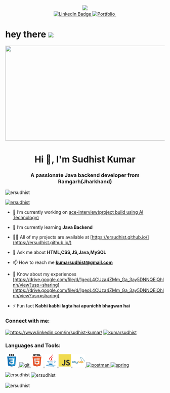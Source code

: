 
<div id="header" align="center">
  <img src="https://media.giphy.com/media/M9gbBd9nbDrOTu1Mqx/giphy.gif" width="100"/>
</div>


<div id="badges" align="center">
  <a href="https://www.linkedin.com/in/sudhist-kumar/">
    <img src="https://img.shields.io/badge/LinkedIn-blue?style=for-the-badge&logo=linkedin&logoColor=white" alt="LinkedIn Badge"/>
  </a>
  <a href="https://ersudhist.github.io/">
    <img src="https://static.wixstatic.com/media/809fa5_c02c7069a7f246ed986e103ade08b3d1~mv2.gif" width="100" height="40" alt="Portfolio"/>
  </a>
  <img src="https://komarev.com/ghpvc/?username=ersudhist&style=flat-square&color=blue" alt=""/>
</div>
<h1>
 hey there
    <img src="https://media.giphy.com/media/hvRJCLFzcasrR4ia7z/giphy.gif" width="30px"/>
  </h1>
  <div align="center">
    <img src="https://media.giphy.com/media/dWesBcTLavkZuG35MI/giphy.gif" width="600" height="300"/>
  </div>
  
  
  <h1 align="center">Hi 👋, I'm Sudhist Kumar</h1>
<h3 align="center">A passionate Java backend developer from Ramgarh(Jharkhand)</h3>

<p align="left"> <img src="https://komarev.com/ghpvc/?username=ersudhist&label=Profile%20views&color=0e75b6&style=flat" alt="ersudhist" /> </p>

<p align="left"> <a href="https://github.com/ryo-ma/github-profile-trophy"><img src="https://github-profile-trophy.vercel.app/?username=ersudhist" alt="ersudhist" /></a> </p>

- 🔭 I’m currently working on [ace-interview(project build using AI Technology)](https://github.com/deshmukh-tushar/ace-interview)

- 🌱 I’m currently learning **Java Backend**

- 👨‍💻 All of my projects are available at [https://ersudhist.github.io/](https://ersudhist.github.io/)

- 💬 Ask me about **HTML,CSS,JS,Java,MySQL**

- 📫 How to reach me **kumarsudhist@gmail.com**

- 📄 Know about my experiences [https://drive.google.com/file/d/1geoL4CUza4ZMm_Ga_3ay5DNNQEiQhInh/view?usp=sharing](https://drive.google.com/file/d/1geoL4CUza4ZMm_Ga_3ay5DNNQEiQhInh/view?usp=sharing)

- ⚡ Fun fact **Kabhi kabhi lagta hai apunichh bhagwan hai**

<h3 align="left">Connect with me:</h3>
<p align="left">
<a href="https://linkedin.com/in/https://www.linkedin.com/in/sudhist-kumar/" target="blank"><img align="center" src="https://raw.githubusercontent.com/rahuldkjain/github-profile-readme-generator/master/src/images/icons/Social/linked-in-alt.svg" alt="https://www.linkedin.com/in/sudhist-kumar/" height="30" width="40" /></a>
<a href="https://www.hackerrank.com/kumarsudhist" target="blank"><img align="center" src="https://raw.githubusercontent.com/rahuldkjain/github-profile-readme-generator/master/src/images/icons/Social/hackerrank.svg" alt="kumarsudhist" height="30" width="40" /></a>
</p>

<h3 align="left">Languages and Tools:</h3>
<p align="left"> <a href="https://www.w3schools.com/css/" target="_blank" rel="noreferrer"> <img src="https://raw.githubusercontent.com/devicons/devicon/master/icons/css3/css3-original-wordmark.svg" alt="css3" width="40" height="40"/> </a> <a href="https://git-scm.com/" target="_blank" rel="noreferrer"> <img src="https://www.vectorlogo.zone/logos/git-scm/git-scm-icon.svg" alt="git" width="40" height="40"/> </a> <a href="https://www.w3.org/html/" target="_blank" rel="noreferrer"> <img src="https://raw.githubusercontent.com/devicons/devicon/master/icons/html5/html5-original-wordmark.svg" alt="html5" width="40" height="40"/> </a> <a href="https://www.java.com" target="_blank" rel="noreferrer"> <img src="https://raw.githubusercontent.com/devicons/devicon/master/icons/java/java-original.svg" alt="java" width="40" height="40"/> </a> <a href="https://developer.mozilla.org/en-US/docs/Web/JavaScript" target="_blank" rel="noreferrer"> <img src="https://raw.githubusercontent.com/devicons/devicon/master/icons/javascript/javascript-original.svg" alt="javascript" width="40" height="40"/> </a> <a href="https://www.mysql.com/" target="_blank" rel="noreferrer"> <img src="https://raw.githubusercontent.com/devicons/devicon/master/icons/mysql/mysql-original-wordmark.svg" alt="mysql" width="40" height="40"/> </a> <a href="https://postman.com" target="_blank" rel="noreferrer"> <img src="https://www.vectorlogo.zone/logos/getpostman/getpostman-icon.svg" alt="postman" width="40" height="40"/> </a> <a href="https://spring.io/" target="_blank" rel="noreferrer"> <img src="https://www.vectorlogo.zone/logos/springio/springio-icon.svg" alt="spring" width="40" height="40"/> </a> </p>

<p><img align="left" src="https://github-readme-stats.vercel.app/api/top-langs?username=ersudhist&show_icons=true&locale=en&layout=compact" alt="ersudhist" /></p>

<p>&nbsp;<img align="center" src="https://github-readme-stats.vercel.app/api?username=ersudhist&show_icons=true&locale=en" alt="ersudhist" /></p>

<p><img align="center" src="https://github-readme-streak-stats.herokuapp.com/?user=ersudhist&" alt="ersudhist" /></p>
 
